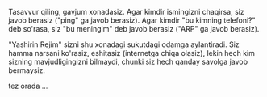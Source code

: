 Tasavvur qiling, gavjum xonadasiz. Agar kimdir ismingizni chaqirsa, siz javob berasiz ("ping" ga javob berasiz). Agar kimdir "bu kimning telefoni?" deb so'rasa, siz "bu meningim" deb javob berasiz ("ARP" ga javob berasiz).

"Yashirin Rejim" sizni shu xonadagi sukutdagi odamga aylantiradi. Siz hamma narsani ko'rasiz, eshitasiz (internetga chiqa olasiz), lekin hech kim sizning mavjudligingizni bilmaydi, chunki siz hech qanday savolga javob bermaysiz.   

tez orada ...
